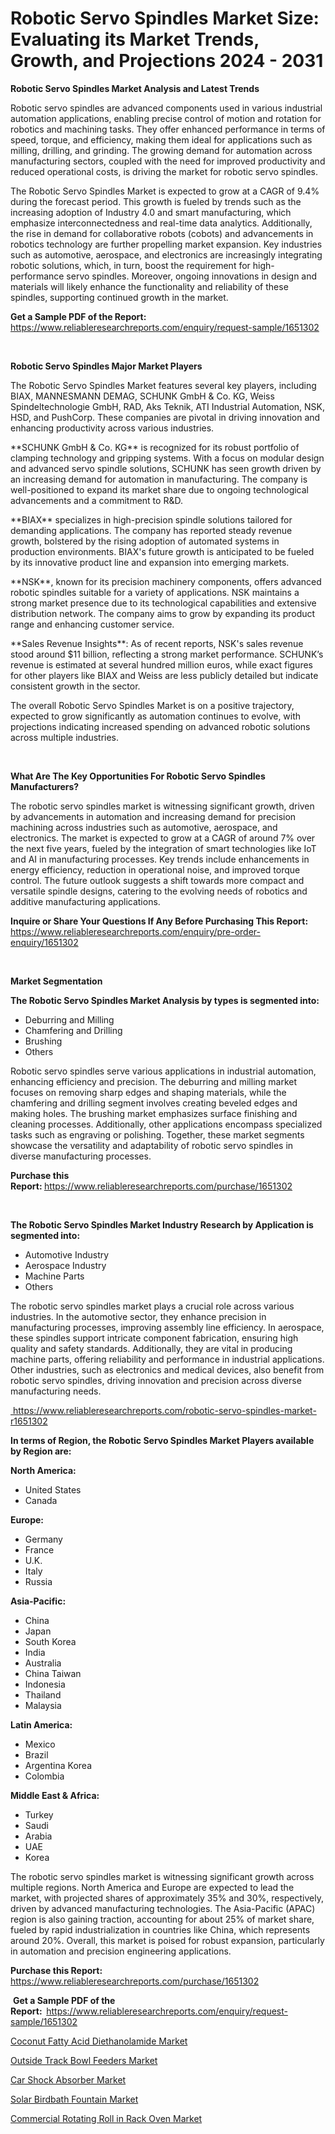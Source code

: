 <p><h1>Robotic Servo Spindles Market Size: Evaluating its Market Trends, Growth, and Projections 2024 - 2031</h1></p><p><strong>Robotic Servo Spindles Market Analysis and Latest Trends</strong></p>
<p><p>Robotic servo spindles are advanced components used in various industrial automation applications, enabling precise control of motion and rotation for robotics and machining tasks. They offer enhanced performance in terms of speed, torque, and efficiency, making them ideal for applications such as milling, drilling, and grinding. The growing demand for automation across manufacturing sectors, coupled with the need for improved productivity and reduced operational costs, is driving the market for robotic servo spindles.</p><p>The Robotic Servo Spindles Market is expected to grow at a CAGR of 9.4% during the forecast period. This growth is fueled by trends such as the increasing adoption of Industry 4.0 and smart manufacturing, which emphasize interconnectedness and real-time data analytics. Additionally, the rise in demand for collaborative robots (cobots) and advancements in robotics technology are further propelling market expansion. Key industries such as automotive, aerospace, and electronics are increasingly integrating robotic solutions, which, in turn, boost the requirement for high-performance servo spindles. Moreover, ongoing innovations in design and materials will likely enhance the functionality and reliability of these spindles, supporting continued growth in the market.</p></p>
<p><strong>Get a Sample PDF of the Report:&nbsp;</strong> <a href="https://www.reliableresearchreports.com/enquiry/request-sample/1651302?utm_campaign=34&utm_medium=2&utm_source=Github&utm_content=ia&utm_term=26092024&utm_id=robotic-servo-spindles">https://www.reliableresearchreports.com/enquiry/request-sample/1651302</a></p>
<p>&nbsp;</p>
<p><strong>Robotic Servo Spindles Major Market Players</strong></p>
<p><p>The Robotic Servo Spindles Market features several key players, including BIAX, MANNESMANN DEMAG, SCHUNK GmbH & Co. KG, Weiss Spindeltechnologie GmbH, RAD, Aks Teknik, ATI Industrial Automation, NSK, HSD, and PushCorp. These companies are pivotal in driving innovation and enhancing productivity across various industries.</p><p>**SCHUNK GmbH & Co. KG** is recognized for its robust portfolio of clamping technology and gripping systems. With a focus on modular design and advanced servo spindle solutions, SCHUNK has seen growth driven by an increasing demand for automation in manufacturing. The company is well-positioned to expand its market share due to ongoing technological advancements and a commitment to R&D.</p><p>**BIAX** specializes in high-precision spindle solutions tailored for demanding applications. The company has reported steady revenue growth, bolstered by the rising adoption of automated systems in production environments. BIAX's future growth is anticipated to be fueled by its innovative product line and expansion into emerging markets.</p><p>**NSK**, known for its precision machinery components, offers advanced robotic spindles suitable for a variety of applications. NSK maintains a strong market presence due to its technological capabilities and extensive distribution network. The company aims to grow by expanding its product range and enhancing customer service.</p><p>**Sales Revenue Insights**: As of recent reports, NSK's sales revenue stood around $11 billion, reflecting a strong market performance. SCHUNK’s revenue is estimated at several hundred million euros, while exact figures for other players like BIAX and Weiss are less publicly detailed but indicate consistent growth in the sector.</p><p>The overall Robotic Servo Spindles Market is on a positive trajectory, expected to grow significantly as automation continues to evolve, with projections indicating increased spending on advanced robotic solutions across multiple industries.</p></p>
<p>&nbsp;</p>
<p><strong>What Are The Key Opportunities For Robotic Servo Spindles Manufacturers?</strong></p>
<p><p>The robotic servo spindles market is witnessing significant growth, driven by advancements in automation and increasing demand for precision machining across industries such as automotive, aerospace, and electronics. The market is expected to grow at a CAGR of around 7% over the next five years, fueled by the integration of smart technologies like IoT and AI in manufacturing processes. Key trends include enhancements in energy efficiency, reduction in operational noise, and improved torque control. The future outlook suggests a shift towards more compact and versatile spindle designs, catering to the evolving needs of robotics and additive manufacturing applications.</p></p>
<p><strong>Inquire or Share Your Questions If Any Before Purchasing This Report:</strong> <a href="https://www.reliableresearchreports.com/enquiry/pre-order-enquiry/1651302?utm_campaign=34&utm_medium=2&utm_source=Github&utm_content=ia&utm_term=26092024&utm_id=robotic-servo-spindles">https://www.reliableresearchreports.com/enquiry/pre-order-enquiry/1651302</a></p>
<p>&nbsp;</p>
<p><strong>Market Segmentation</strong></p>
<p><strong>The Robotic Servo Spindles Market Analysis by types is segmented into:</strong></p>
<p><ul><li>Deburring and Milling</li><li>Chamfering and Drilling</li><li>Brushing</li><li>Others</li></ul></p>
<p><p>Robotic servo spindles serve various applications in industrial automation, enhancing efficiency and precision. The deburring and milling market focuses on removing sharp edges and shaping materials, while the chamfering and drilling segment involves creating beveled edges and making holes. The brushing market emphasizes surface finishing and cleaning processes. Additionally, other applications encompass specialized tasks such as engraving or polishing. Together, these market segments showcase the versatility and adaptability of robotic servo spindles in diverse manufacturing processes.</p></p>
<p><strong>Purchase this Report:&nbsp;</strong><a href="https://www.reliableresearchreports.com/purchase/1651302?utm_campaign=34&utm_medium=2&utm_source=Github&utm_content=ia&utm_term=26092024&utm_id=robotic-servo-spindles">https://www.reliableresearchreports.com/purchase/1651302</a></p>
<p>&nbsp;</p>
<p><strong>The Robotic Servo Spindles Market Industry Research by Application is segmented into:</strong></p>
<p><ul><li>Automotive Industry</li><li>Aerospace Industry</li><li>Machine Parts</li><li>Others</li></ul></p>
<p><p>The robotic servo spindles market plays a crucial role across various industries. In the automotive sector, they enhance precision in manufacturing processes, improving assembly line efficiency. In aerospace, these spindles support intricate component fabrication, ensuring high quality and safety standards. Additionally, they are vital in producing machine parts, offering reliability and performance in industrial applications. Other industries, such as electronics and medical devices, also benefit from robotic servo spindles, driving innovation and precision across diverse manufacturing needs.</p></p>
<p><a href="https://www.reliableresearchreports.com/robotic-servo-spindles-market-r1651302?utm_campaign=34&utm_medium=2&utm_source=Github&utm_content=ia&utm_term=26092024&utm_id=robotic-servo-spindles">&nbsp;https://www.reliableresearchreports.com/robotic-servo-spindles-market-r1651302</a></p>
<p><strong>In terms of Region, the Robotic Servo Spindles Market Players available by Region are:</strong></p>
<p>
    <p> <strong> North America: </strong>
        <ul>
            <li>United States</li>
            <li>Canada</li>
        </ul>
        </p> 
    <p> <strong> Europe: </strong>
        <ul>
            <li>Germany</li>
            <li>France</li>
            <li>U.K.</li>
            <li>Italy</li>
            <li>Russia</li>
        </ul>
        </p> 
    <p> <strong> Asia-Pacific: </strong>
        <ul>
            <li>China</li>
            <li>Japan</li>
            <li>South Korea</li>
            <li>India</li>
            <li>Australia</li>
            <li>China Taiwan</li>
            <li>Indonesia</li>
            <li>Thailand</li>
            <li>Malaysia</li>
        </ul>
        </p> 
    <p> <strong> Latin America: </strong>
        <ul>
            <li>Mexico</li>
            <li>Brazil</li>
            <li>Argentina Korea</li>
            <li>Colombia</li>
        </ul>
        </p> 
    <p> <strong> Middle East & Africa: </strong>
        <ul>
            <li>Turkey</li>
            <li>Saudi</li>
            <li>Arabia</li>
            <li>UAE</li>
            <li>Korea</li>
        </ul>
    </p>
    </p>
<p><p>The robotic servo spindles market is witnessing significant growth across multiple regions. North America and Europe are expected to lead the market, with projected shares of approximately 35% and 30%, respectively, driven by advanced manufacturing technologies. The Asia-Pacific (APAC) region is also gaining traction, accounting for about 25% of market share, fueled by rapid industrialization in countries like China, which represents around 20%. Overall, this market is poised for robust expansion, particularly in automation and precision engineering applications.</p></p>
<p><strong>Purchase this Report: </strong><a href="https://www.reliableresearchreports.com/purchase/1651302?utm_campaign=34&utm_medium=2&utm_source=Github&utm_content=ia&utm_term=26092024&utm_id=robotic-servo-spindles">https://www.reliableresearchreports.com/purchase/1651302</a></p>
<p>&nbsp;<strong>Get a Sample PDF of the Report:&nbsp;&nbsp;</strong><a href="https://www.reliableresearchreports.com/enquiry/request-sample/1651302?utm_campaign=34&utm_medium=2&utm_source=Github&utm_content=ia&utm_term=26092024&utm_id=robotic-servo-spindles">https://www.reliableresearchreports.com/enquiry/request-sample/1651302</a></p>
<p><strong></strong></p>
<p><p><a href="https://www.linkedin.com/pulse/coconut-fatty-acid-diethanolamide-market-trends-detailed-z87lc?utm_campaign=34&utm_medium=2&utm_source=Github&utm_content=ia&utm_term=26092024&utm_id=robotic-servo-spindles">Coconut Fatty Acid Diethanolamide Market</a></p><p><a href="https://github.com/AshikRahman991/Market-Research-Report-List-1/blob/main/outside-track-bowl-feeders-market.md?utm_campaign=34&utm_medium=2&utm_source=Github&utm_content=ia&utm_term=26092024&utm_id=robotic-servo-spindles">Outside Track Bowl Feeders Market</a></p><p><a href="https://www.linkedin.com/pulse/global-car-shock-absorber-market-focus-product-type-twin-tube-qdzpf?utm_campaign=34&utm_medium=2&utm_source=Github&utm_content=ia&utm_term=26092024&utm_id=robotic-servo-spindles">Car Shock Absorber Market</a></p><p><a href="https://issuu.com/reportprime-2/docs/solar-birdbath-fountain-market-size_27074c06e57870?utm_campaign=34&utm_medium=2&utm_source=Github&utm_content=ia&utm_term=26092024&utm_id=robotic-servo-spindles">Solar Birdbath Fountain Market</a></p><p><a href="https://github.com/HobertDavis43/Market-Research-Report-List-1/blob/main/commercial-rotating-roll-in-rack-oven-market.md?utm_campaign=34&utm_medium=2&utm_source=Github&utm_content=ia&utm_term=26092024&utm_id=robotic-servo-spindles">Commercial Rotating Roll in Rack Oven Market</a></p></p>
